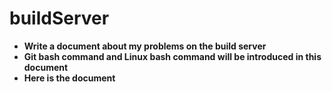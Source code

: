 # buildServer
* **Write a document about my problems on the build server**   
* **Git bash command and Linux bash command will be introduced in this document**   
* **Here is the document**   
